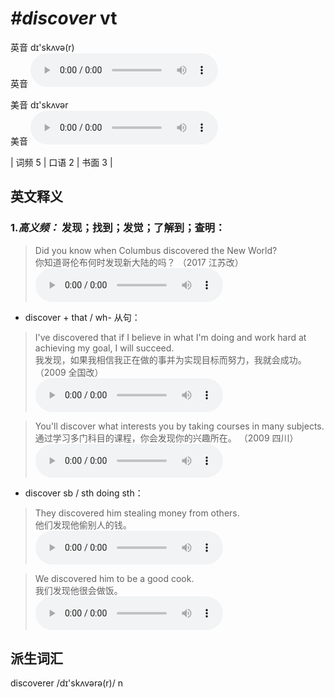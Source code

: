# ***\#discover*** vt
英音 dɪ'skʌvə(r)  
英音
<audio src="./media/discover-B.aac" controls="controls"></audio>

美音 dɪ'skʌvər  
美音
<audio src="./media/discover.aac" controls="controls"></audio>



| 词频 5 | 口语 2 | 书面 3 |  

英文释义
---
### 1.*高义频：* **发现；找到；发觉；了解到；查明：**  

 > Did you know when Columbus discovered the New World?  
 > 你知道哥伦布何时发现新大陆的吗？  （2017 江苏改）  
<audio src="./media/discover-101_AAC.aac" controls="controls"></audio>

- discover + that / wh- 从句：

 > I've discovered that if I believe in what I'm doing and work hard at achieving my goal, I will succeed.  
 > 我发现，如果我相信我正在做的事并为实现目标而努力，我就会成功。  （2009 全国改）  
<audio src="./media/discover-102_AAC.aac" controls="controls"></audio>

 > You'll discover what interests you by taking courses in many subjects.  
 > 通过学习多门科目的课程，你会发现你的兴趣所在。  （2009 四川）  
<audio src="./media/discover-103_AAC.aac" controls="controls"></audio>

- discover sb / sth doing sth：

 > They discovered him stealing money from others.   
 > 他们发现他偷别人的钱。    
<audio src="./media/discover-3.aac" controls="controls"></audio>

 > We discovered him to be a good cook.   
 > 我们发现他很会做饭。    
<audio src="./media/discover-4.aac" controls="controls"></audio>


派生词汇
---
discoverer /dɪ'skʌvərə(r)/ n   


